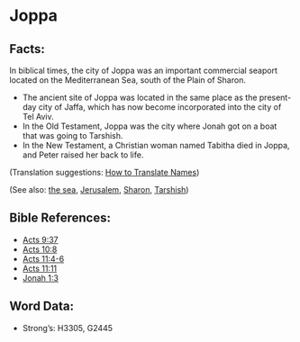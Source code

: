# Joppa

## Facts:

In biblical times, the city of Joppa was an important commercial seaport located on the Mediterranean Sea, south of the Plain of Sharon.

* The ancient site of Joppa was located in the same place as the present-day city of Jaffa, which has now become incorporated into the city of Tel Aviv.
* In the Old Testament, Joppa was the city where Jonah got on a boat that was going to Tarshish.
* In the New Testament, a Christian woman named Tabitha died in Joppa, and Peter raised her back to life.

(Translation suggestions: [How to Translate Names](rc://en/ta/man/translate/translate-names))

(See also: [the sea](../names/mediterranean.md), [Jerusalem](../names/jerusalem.md), [Sharon](../names/sharon.md), [Tarshish](../names/tarshish.md))

## Bible References:

* [Acts 9:37](rc://en/tn/help/act/09/37)
* [Acts 10:8](rc://en/tn/help/act/10/08)
* [Acts 11:4-6](rc://en/tn/help/act/11/04)
* [Acts 11:11](rc://en/tn/help/act/11/11)
* [Jonah 1:3](rc://en/tn/help/jon/01/03)

## Word Data:

* Strong’s: H3305, G2445
